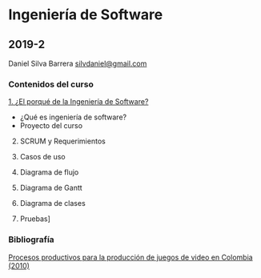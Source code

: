 # Ingeniería de Software
## 2019-2

Daniel Silva Barrera
silvdaniel@gmail.com

### Contenidos del curso

[1. ¿El porqué de la Ingeniería de Software?](https://github.com/daniels13ca/Ing_Software/blob/master/Presentaciones/%5BIngSoft%5D%20Clase%201.pdf)
* ¿Qué es ingeniería de software?
* Proyecto del curso

2. SCRUM y Requerimientos

3. Casos de uso

4. Diagrama de flujo

5. Diagrama de Gantt

7. Diagrama de clases

6. Pruebas]

### Bibliografía

[Procesos productivos para la producción de juegos de video en Colombia (2010)](https://github.com/daniels13ca/Ing_Software/blob/master/Bibliograf%C3%ADa/ArticuloCCC.pdf)

